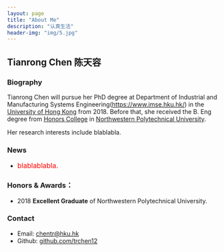 ```yaml
---
layout: page
title: "About Me"
description: "认真生活"
header-img: "img/5.jpg"
---
```

## Tianrong Chen 陈天容

### Biography
Tianrong Chen will pursue her PhD degree at Department of Industrial and Manufacturing Systems Engineering(https://www.imse.hku.hk/) in the [University of Hong Kong](http://www.cuhk.edu.hk/chinese/index.html) from 2018. Before that, she received the B. Eng degree from [<U>Honors College</U>](http://honors.nwpu.edu.cn/) in [Northwestern Polytechnical University](http://www.nwpu.edu.cn/). 

Her research interests include blablabla.

### News
- <font color="red" size="3"> blablablabla.</font>



### Honors & Awards：
-  2018 **Excellent Graduate** of Northwestern Polytechnical University.

### Contact

- Email: [chentr@hku.hk](mailto:chentr@hku.hk)  
- Github: [github.com/trchen12](https://github.com/trchen12/)
